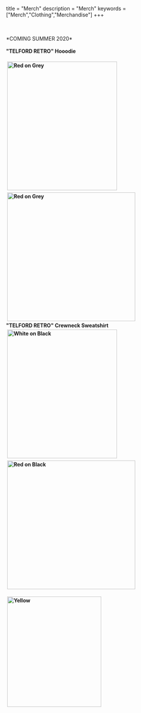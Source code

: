    
title = "Merch"
description = "Merch"
keywords = ["Merch","Clothing","Merchandise"]
+++

<br>
<br>
*COMING SUMMER 2020*
<br>
<br>
<b> "TELFORD RETRO" Hooodie <b>
<br>

<br>
<a href="https://benjamintelford.com/tr_hoodie/"><img src= "https://benjamintelford.com/img//merch/HOODIE RED ON GREY.jpg" style="width:300px; height:350px; padding:3px"  title="Red on Grey" alt="Red on Grey"></a>
<a href="https://benjamintelford.com/img//merch/SWEATER GRID.jpg"><img src= "https://benjamintelford.com/img//merch/SWEATER GRID.jpg" style="width:350px; height:350px; padding:3px"  title="Red on Grey" alt="Red on Grey"></a>

<br>
<b> "TELFORD RETRO" Crewneck Sweatshirt <b>

<br>
<a href="https://benjamintelford.com/img//merch/SWEATER WHITE ON BLACK.jpg"><img src= "https://benjamintelford.com/img//merch/SWEATER WHITE ON BLACK.jpg" style="width:300px; height:350px; padding:3px"  title="White on Black" alt="White on Black"></a>
<a href="https://benjamintelford.com/img//merch/SWEATER GRID.jpg"><img src= "https://benjamintelford.com/img//merch/SWEATER GRID.jpg" style="width:350px; height:350px; padding:3px"  title="Red on Black" alt="Red on Black"></a>



<a href="https://benjamintelford.com/img//merch/HERE.jpg"><img src= "https://benjamintelford.com/img//merch/HERE.jpg" style="width:257px; height:300px; padding:3px"  title="Yellow" alt="Yellow"></a>
